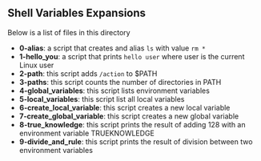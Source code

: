 ## Shell Variables Expansions
Below is a list of files in this directory

- **0-alias**:
	a script that creates and alias `ls` with value `rm *`
- **1-hello_you**:
	a script that prints `hello user` where user is the current Linux user
- **2-path**:
	this script adds `/action` to $PATH
- **3-paths**:
	this script counts the number of directories in PATH
- **4-global_variables**:
	this script lists environment variables
- **5-local_variables**:
	this script list all local variables
- **6-create_local_variable**:
	this script creates a new local variable
- **7-create_global_variable**:
	this script creates a new global variable
- **8-true_knowledge**:
	this script prints the result of adding 128 with an environment variable TRUEKNOWLEDGE
- **9-divide_and_rule**:
	this script prints the result of division between two environment variables

